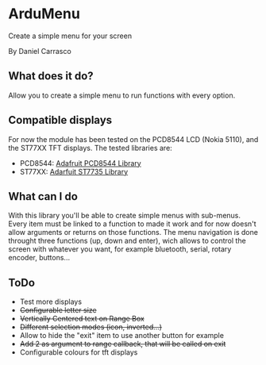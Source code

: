 # ArduMenu
Create a simple menu for your screen

By Daniel Carrasco

## What does it do?
Allow you to create a simple menu to run functions with every option.

## Compatible displays
For now the module has been tested on the PCD8544 LCD (Nokia 5110), and the ST77XX TFT displays. The tested libraries are:

- PCD8544: [Adafruit PCD8544 Library](https://github.com/adafruit/Adafruit-PCD8544-Nokia-5110-LCD-library)
- ST77XX: [Adarfuit ST7735 Library](https://github.com/adafruit/Adafruit-ST7735-Library)

## What can I do
With this library you'll be able to create simple menus with sub-menus. Every item must be linked to a function to made it work and for now doesn't allow arguments or returns on those functions. The menu navigation is done throught three functions (up, down and enter), wich allows to control the screen with whatever you want, for example bluetooth, serial, rotary encoder, buttons...

## ToDo
* Test more displays
* ~~Configurable letter size~~
* ~~Vertically Centered text on Range Box~~
* ~~Different selection modes (icon, inverted...)~~
* Allow to hide the "exit" item to use another button for example
* ~~Add 2 as argument to range callback, that will be called on exit~~
* Configurable colours for tft displays